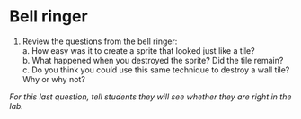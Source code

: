 # Bell ringer

1. Review the questions from the bell ringer:\
a. How easy was it to create a sprite that looked just like a tile?\
b. What happened when you destroyed the sprite? Did the tile remain?\
c. Do you think you could use this same technique to destroy a wall tile? Why or why not?

*For this last question, tell students they will see whether they are right in the lab.*
